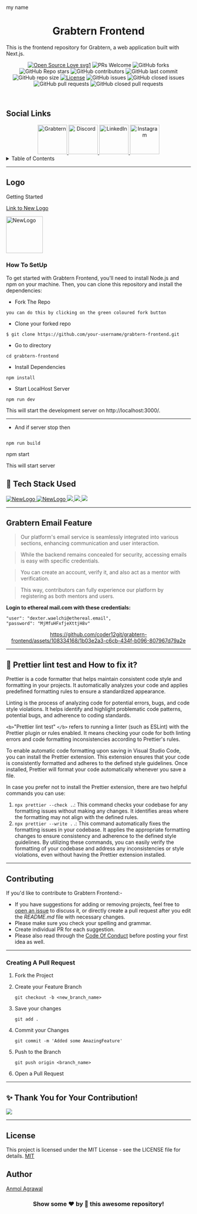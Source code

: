 my name

<h1 align="center"> Grabtern Frontend</h1>
This is the frontend repository for Grabtern, a web application built with Next.js.
<br>

<div align="center">
 <p>

[![Open Source Love svg1](https://badges.frapsoft.com/os/v1/open-source.svg?v=103)](https://github.com/ellerbrock/open-source-badges/)
![PRs Welcome](https://img.shields.io/badge/PRs-welcome-brightgreen.svg?style=flat)
![GitHub forks](https://img.shields.io/github/forks/anmode/grabtern-frontend?style=flat&logo=github)
![GitHub Repo stars](https://img.shields.io/github/stars/anmode/grabtern-frontend?style=flat&logo=github)
![GitHub contributors](https://img.shields.io/github/contributors/anmode/grabtern-frontend)
![GitHub last commit](https://img.shields.io/github/last-commit/anmode/grabtern-frontend)
![GitHub repo size](https://img.shields.io/github/repo-size/anmode/grabtern-frontend)
[![License](https://img.shields.io/badge/License-MIT-green)](#license)
![GitHub issues](https://img.shields.io/github/issues/anmode/grabtern-frontend)
![GitHub closed issues](https://img.shields.io/github/issues-closed/anmode/grabtern-frontend)
![GitHub pull requests](https://img.shields.io/github/issues-pr/anmode/grabtern-frontend)
![GitHub closed pull requests](https://img.shields.io/github/issues-pr-closed/anmode/grabtern-frontend)

</p>
 </div>
 <br>

## Social Links

<div align="center">
  <a href="https://www.grabtern.com">
    <img src="https://www.grabtern.com/_next/image?url=%2F_next%2Fstatic%2Fmedia%2Flogo.a3bd38dc.png&w=256&q=75" alt="Grabtern" width="80" height="80"/>
  </a>
  <a href="https://discord.gg/9zRCUmUtA2">
    <img src="https://img.icons8.com/color/48/000000/discord-logo.png" alt="Discord" width="80" height="80"/>
  </a>
  <a href="https://www.linkedin.com/company/grabtern/">
    <img src="https://img.icons8.com/color/48/000000/linkedin.png" alt="LinkedIn" width="80" height="80"/>
  </a>
  <a href="#">
    <img src="https://github.com/Vidip-Ghosh/grabtern-frontend/assets/91741581/80c6f9fb-fbae-4f42-a1bb-22a017fe5e9b" alt="Instagram" width="80" height="80"/>
  </a>
</div>

<details>
   <summary>Table of Contents</summary>
  <ol>
    <li>
      <a href="#getting-started">Getting Started 📌</a>
      <ul>
        <li><a href="#-tech-stack-used">Tech Stacks used 💻</a></li>
      </ul>
    </li>
   <li><a href="#garbtern-email-feature">Grabtern Email Feature</a></li>
    <li><a href="#-prettier-lint-test-and-how-to-fix-it">Prettier lint Test</a></li>
    <li><a href="#contributing">How to contribute?</a></li>
    <li><a href="#author">Author</a></li>
    <li><a href="#license">License</a></li>
    <li><a href="#-thank-you-for-your-contribution">Our Contributors</a></li>
  </ol>
</details>

---

## Logo

Getting Started

[Link to New Logo](https://www.canva.com/design/DAFlzVM_kfs/FJmsajDd_Kv2PgN0VF5UzQ/edit?utm_content=DAFlzVM_kfs&utm_campaign=designshare&utm_medium=link2&utm_source=sharebutton)

<a href="https://www.grabtern.com">
        <img src="https://github.com/Vidip-Ghosh/grabtern-frontend/assets/91741581/c34aa132-b417-4c0d-ace7-aa2aa48e3826" width="100" height="100" alt="NewLogo">
    </a>

### How To SetUp

To get started with Grabtern Frontend, you'll need to install Node.js and npm on your machine. Then, you can clone this repository and install the dependencies:

- Fork The Repo

```
you can do this by clicking on the green coloured fork button
```

- Clone your forked repo

```
$ git clone https://github.com/your-username/grabtern-frontend.git
```

- Go to directory

```
cd grabtern-frontend
```

- Install Dependencies

```
npm install
```

- Start LocalHost Server

```
npm run dev
```

This will start the development server on http://localhost:3000/.

---

- And if server stop then

```

npm run build
```

npm start

This will start server

## 🧰 Tech Stack Used

<a href="https://img.shields.io/badge/next.js-000000?style=for-the-badge&logo=nextdotjs&logoColor=white">
<img src="https://img.shields.io/badge/next.js-000000?style=for-the-badge&logo=nextdotjs&logoColor=white" alt="NewLogo">
</a>

<a href="https://img.shields.io/badge/MongoDB-4EA94B?style=for-the-badge&logo=mongodb&logoColor=white">
<img src="https://img.shields.io/badge/MongoDB-4EA94B?style=for-the-badge&logo=mongodb&logoColor=white" alt="NewLogo">
</a>

<a href="https://img.shields.io/badge/Docker-2CA5E0?style=for-the-badge&logo=docker&logoColor=white">
<img src="https://img.shields.io/badge/Docker-2CA5E0?style=for-the-badge&logo=docker&logoColor=white">
</a>

<a href="https://img.shields.io/badge/Node.js-339933?style=for-the-badge&logo=nodedotjs&logoColor=white">
<img src="https://img.shields.io/badge/Node.js-339933?style=for-the-badge&logo=nodedotjs&logoColor=white">
</a>

<a href="https://img.shields.io/badge/GitHub%20CI/CD-222222?style=for-the-badge&logo=GitHub%20Pages&logoColor=white">
<img src="https://img.shields.io/badge/GitHub%20CI/CD-222222?style=for-the-badge&logo=GitHub%20Pages&logoColor=white">
</a>

---

## Grabtern Email Feature

> Our platform's email service is seamlessly integrated into various sections, enhancing communication and user interaction.

> While the backend remains concealed for security, accessing emails is easy with specific credentials.

> You can create an account, verify it, and also act as a mentor with verification.

> This way, contributors can fully experience our platform by registering as both mentors and users.

**Login to ethereal mail.com with these credentials:**

```
"user": "dexter.waelchi@ethereal.email",
"password": "MjMfuHFxfjeXttjH8v"
```

<div align='center'>

https://github.com/coder12git/grabtern-frontend/assets/108334168/1b03e2a3-c6cb-434f-b096-807967d79a2e

</div>

---

## 🧪 Prettier lint test and How to fix it?

Prettier is a code formatter that helps maintain consistent code style and formatting in your projects. It automatically analyzes your code and applies predefined formatting rules to ensure a standardized appearance.

Linting is the process of analyzing code for potential errors, bugs, and code style violations. It helps identify and highlight problematic code patterns, potential bugs, and adherence to coding standards.

`<b>`"Prettier lint test" `</b>` refers to running a linter (such as ESLint) with the Prettier plugin or rules enabled. It means checking your code for both linting errors and code formatting inconsistencies according to Prettier's rules.

To enable automatic code formatting upon saving in Visual Studio Code, you can install the Prettier extension. This extension ensures that your code is consistently formatted and adheres to the defined style guidelines. Once installed, Prettier will format your code automatically whenever you save a file.

In case you prefer not to install the Prettier extension, there are two helpful commands you can use:

1. `npx prettier --check .`.: This command checks your codebase for any formatting issues without making any changes. It identifies areas where the formatting may not align with the defined rules.
2. `npx prettier --write .` .: This command automatically fixes the formatting issues in your codebase. It applies the appropriate formatting changes to ensure consistency and adherence to the defined style guidelines.
   By utilizing these commands, you can easily verify the formatting of your codebase and address any inconsistencies or style violations, even without having the Prettier extension installed.

---

## Contributing

If you'd like to contribute to Grabtern Frontend:-

- If you have suggestions for adding or removing projects, feel free to [open an issue](https://github.com/anmode/grabtern-frontend/issues/new) to discuss it, or directly create a pull request after you edit the _README.md_ file with necessary changes.
- Please make sure you check your spelling and grammar.
- Create individual PR for each suggestion.
- Please also read through the [Code Of Conduct](https://github.com//anmode/grabtern-frontend/main/CODE_OF_CONDUCT.md) before posting your first idea as well.

---

### Creating A Pull Request

1. Fork the Project
2. Create your Feature Branch

   `git checkout -b <new_branch_name>`

3. Save your changes

   `git add .`

4. Commit your Changes

   `git commit -m 'Added some AmazingFeature'`

5. Push to the Branch

   `git push origin <branch_name>`

6. Open a Pull Request

---

## ✨ Thank You for Your Contribution!

<a href="https://github.com/anmode/grabtern-frontend/graphs/contributors">
  <img src="https://contrib.rocks/image?repo=anmode/grabtern-frontend" />
</a>

---

## License

This project is licensed under the MIT License - see the LICENSE file for details.
[MIT](https://choosealicense.com/licenses/mit/)

## Author

[Anmol Agrawal](https://github.com/anmode)

<h3 align="center">Show some ❤️ by 🌟 this awesome repository!</h3>
